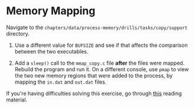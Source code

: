 # Memory Mapping

Navigate to the `chapters/data/process-memory/drills/tasks/copy/support` directory.

1. Use a different value for `BUFSIZE` and see if that affects the comparison between the two executables.

1. Add a `sleep()` call to the `mmap_copy.c` file **after** the files were mapped.
   Rebuild the program and run it.
   On a different console, use `pmap` to view the two new memory regions that were added to the process, by mapping the `in.dat` and `out.dat` files.

If you're having difficulties solving this exercise, go through [this](../../../reading/process-memory.md) reading material.
